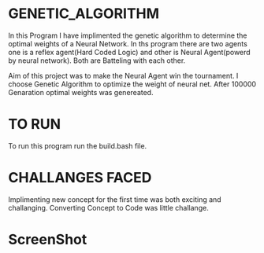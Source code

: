 # GENETIC_ALGORITHM
In this Program I have implimented the genetic algorithm to determine the optimal weights of a Neural Network. In ths program there are two agents one is a reflex agent(Hard Coded Logic) and other is Neural Agent(powerd by neural network). Both are Batteling with each other.

Aim of this project was to make the Neural Agent win the tournament. I choose Genetic Algorithm to optimize the weight of neural net. After 100000 Genaration optimal weights was genereated.

# TO RUN
 To run this program run the build.bash file.

 # CHALLANGES FACED
 Implimenting new concept for the first time was both exciting and challanging. Converting Concept to Code was little challange.
 
 # ScreenShot
 
